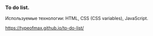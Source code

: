 ### To do list.
Используемые технологии: HTML, CSS (CSS variables), JavaScript.

https://typeofmax.github.io/to-do-list/